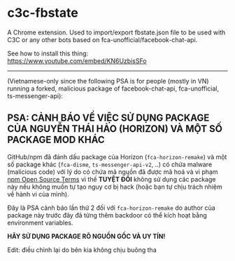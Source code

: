 # c3c-fbstate
A Chrome extension. Used to import/export fbstate.json file to be used with C3C or any other bots based on fca-unofficial/facebook-chat-api.

See how to install this thing: https://www.youtube.com/embed/KN6UzbisSFo

-----

(Vietnamese-only since the following PSA is for people (mostly in VN) running a forked, malicious package of facebook-chat-api, fca-unofficial, ts-messenger-api):

## PSA: CẢNH BÁO VỀ VIỆC SỬ DỤNG PACKAGE CỦA NGUYỄN THÁI HẢO (HORIZON) VÀ MỘT SỐ PACKAGE MOD KHÁC

GitHub/npm đã đánh dấu package của Horizon (`fca-horizon-remake`) và một số package khác (`fca-disme`, `ts-messenger-api-v2`, ..) có chứa malware (malicious code) với lý do có chứa mã nguồn đã được mã hoá và vi phạm [npm Open Source Terms](https://docs.npmjs.com/policies/open-source-terms) vì thế **TUYỆT ĐỐI** không sử dụng các package này nếu không muốn tự tạo nguy cơ bị hack (hoặc bạn tự chịu trách nhiệm về hành vi của mình).

Đây là PSA cảnh báo lần thứ 2 đối với `fca-horizon-remake` do author của package này trước đây đã từng thêm backdoor có thể kích hoạt bằng environment variables.

**HÃY SỬ DỤNG PACKAGE RÕ NGUỒN GỐC VÀ UY TÍN!**

Edit: điều chỉnh lại do bên kia không chịu buông tha
